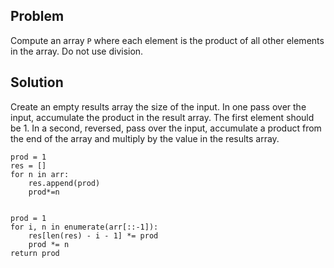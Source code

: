 ## Problem
Compute an array `P` where each element is the product of all other elements in the array.  Do not use division.

## Solution
Create an empty results array the size of the input.  In one pass over the input, accumulate the product in the result array.  The first element should be 1.  In a second, reversed, pass over the input, accumulate a product from the end of the array and multiply by the value in the results array.

```
prod = 1
res = []
for n in arr:
    res.append(prod)
    prod*=n


prod = 1
for i, n in enumerate(arr[::-1]):
    res[len(res) - i - 1] *= prod
    prod *= n
return prod
```

